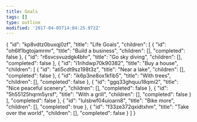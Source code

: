 ```yaml
---
title: Goals
tags: []
type: outline
modified: '2017-04-05T14:04:25.972Z'
---
```

{
  "id": "kp8vdtz0buxqj0zf",
  "title": "Life Goals",
  "children": [
    {
      "id": "oh6lf1bgtojamrmr",
      "title": "Build a business",
      "children": [],
      "completed": false
    },
    {
      "id": "r6svcsvuzdgk4bhr",
      "title": "Go sky diving",
      "children": [],
      "completed": false
    },
    {
      "id": "i1rihdwp70k90382",
      "title": "Buy a house",
      "children": [
        {
          "id": "ati5cdt9sz198t3z",
          "title": "Near a lake",
          "children": [],
          "completed": false
        },
        {
          "id": "ik6p3ne8ox1kfib5",
          "title": "With trees",
          "children": [],
          "completed": false
        },
        {
          "id": "ggq33ghquu18qmi2",
          "title": "Nice peaceful scenery",
          "children": [],
          "completed": false
        },
        {
          "id": "5h55125hqrm5yrsf",
          "title": "With a grill",
          "children": [],
          "completed": false
        }
      ],
      "completed": false
    },
    {
      "id": "lulsbwf04uioarn8",
      "title": "Bike more",
      "children": [],
      "completed": true
    },
    {
      "id": "f33ze372qxidtxhm",
      "title": "Take over the world",
      "children": [],
      "completed": false
    }
  ]
}

